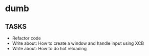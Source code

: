 # dumb

## TASKS

- Refactor code
- Write about: How to create a window and handle input using XCB
- Write about: How to do hot reloading
